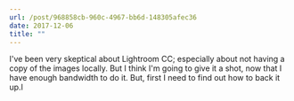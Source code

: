 ```yaml
---
url: /post/968858cb-960c-4967-bb6d-148305afec36
date: 2017-12-06
title: ""
---
```


I've been very skeptical about Lightroom CC; especially about not having a copy of the images locally. But I think I'm going to give it a shot, now that I have enough bandwidth to do it. But, first I need to find out how to back it up.l